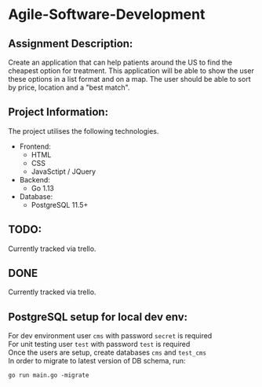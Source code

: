 # Agile-Software-Development
## Assignment Description:
Create an application that can help patients around the US to find the cheapest option for treatment. This application will be able to show the user these options in a list format and on a map. The user should be able to sort by price, location and a "best match".

## Project Information:
The project utilises the following technologies.
* Frontend:
	* HTML
	* CSS
	* JavaSctipt / JQuery
* Backend:
	* Go 1.13
* Database:
	* PostgreSQL 11.5+

## TODO:
Currently tracked via trello.

## DONE
Currently tracked via trello.


## PostgreSQL setup for local dev env:
For dev environment user `cms` with password `secret` is required  
For unit testing user `test` with password `test` is required  
Once the users are setup, create databases `cms` and `test_cms`  
In order to migrate to latest version of DB schema, run:
```
go run main.go -migrate
```  
